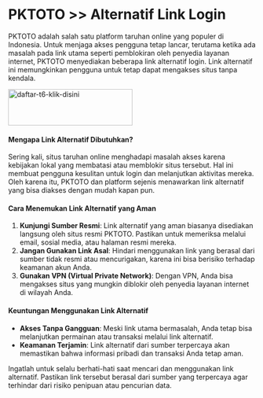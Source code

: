 <h1>PKTOTO &gt;&gt; Alternatif Link Login</h1>
<p>PKTOTO adalah salah satu platform taruhan online yang populer di Indonesia. Untuk menjaga akses pengguna tetap lancar, terutama ketika ada masalah pada link utama seperti pemblokiran oleh penyedia layanan internet, PKTOTO menyediakan beberapa link alternatif login. Link alternatif ini memungkinkan pengguna untuk tetap dapat mengakses situs tanpa kendala.</p>
<p><a href="https://heylink.me/pktotoidr"><img src="https://i.ibb.co.com/GnZJXbN/daftar-pktoto-klik-disini.gif" alt="daftar-t6-klik-disini" width="253" height="74" border="0" /></a></p>
<h4>Mengapa Link Alternatif Dibutuhkan?</h4>
<p>Sering kali, situs taruhan online menghadapi masalah akses karena kebijakan lokal yang membatasi atau memblokir situs tersebut. Hal ini membuat pengguna kesulitan untuk login dan melanjutkan aktivitas mereka. Oleh karena itu, PKTOTO dan platform sejenis menawarkan link alternatif yang bisa diakses dengan mudah kapan pun.</p>
<h4>Cara Menemukan Link Alternatif yang Aman</h4>
<ol>
<li><strong>Kunjungi Sumber Resmi</strong>: Link alternatif yang aman biasanya disediakan langsung oleh situs resmi PKTOTO. Pastikan untuk memeriksa melalui email, sosial media, atau halaman resmi mereka.</li>
<li><strong>Jangan Gunakan Link Asal</strong>: Hindari menggunakan link yang berasal dari sumber tidak resmi atau mencurigakan, karena ini bisa berisiko terhadap keamanan akun Anda.</li>
<li><strong>Gunakan VPN (Virtual Private Network)</strong>: Dengan VPN, Anda bisa mengakses situs yang mungkin diblokir oleh penyedia layanan internet di wilayah Anda.</li>
</ol>
<h4>Keuntungan Menggunakan Link Alternatif</h4>
<ul>
<li><strong>Akses Tanpa Gangguan</strong>: Meski link utama bermasalah, Anda tetap bisa melanjutkan permainan atau transaksi melalui link alternatif.</li>
<li><strong>Keamanan Terjamin</strong>: Link alternatif dari sumber terpercaya akan memastikan bahwa informasi pribadi dan transaksi Anda tetap aman.</li>
</ul>
<p>Ingatlah untuk selalu berhati-hati saat mencari dan menggunakan link alternatif. Pastikan link tersebut berasal dari sumber yang terpercaya agar terhindar dari risiko penipuan atau pencurian data.</p>
